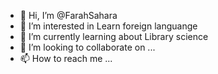 - 👋 Hi, I’m @FarahSahara
- 👀 I’m interested in Learn foreign languange
- 🌱 I’m currently learning about Library science
- 💞️ I’m looking to collaborate on ...
- 📫 How to reach me ...

<!---
FarahSahara/FarahSahara is a ✨ special ✨ repository because its `README.md` (this file) appears on your GitHub profile.
You can click the Preview link to take a look at your changes.
--->
